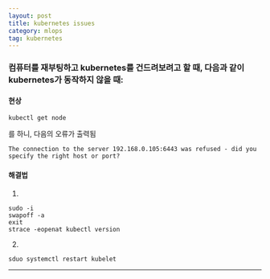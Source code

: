 ```yaml
---
layout: post
title: kubernetes issues
category: mlops
tag: kubernetes
---
```



### 컴퓨터를 재부팅하고 kubernetes를 건드려보려고 할 때, 다음과 같이 kubernetes가 동작하지 않을 때:

#### 현상
```
kubectl get node
```
를 하니, 다음의 오류가 출력됨
```
The connection to the server 192.168.0.105:6443 was refused - did you specify the right host or port?
```

#### 해결법

1)
```
sudo -i
swapoff -a
exit
strace -eopenat kubectl version
```

2)
```
sduo systemctl restart kubelet
```

-------------------------------------------

